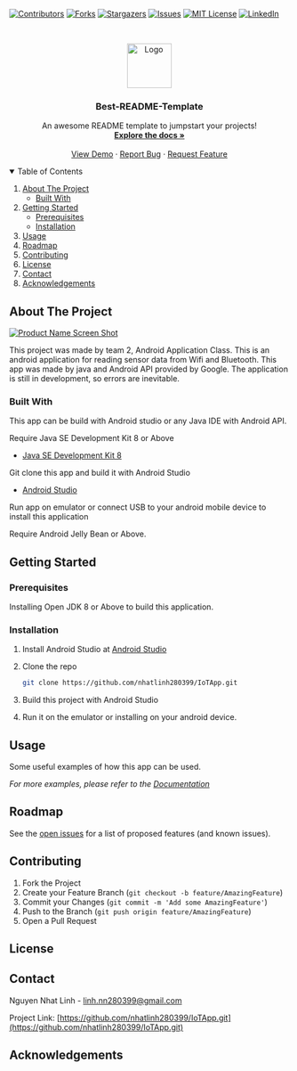 
[![Contributors][contributors-shield]][contributors-url]
[![Forks][forks-shield]][forks-url]
[![Stargazers][stars-shield]][stars-url]
[![Issues][issues-shield]][issues-url]
[![MIT License][license-shield]][license-url]
[![LinkedIn][linkedin-shield]][linkedin-url]



<!-- PROJECT LOGO -->
<br />
<p align="center">
  <a href="https://github.com/othneildrew/Best-README-Template">
    <img src="images/logo.png" alt="Logo" width="80" height="80">
  </a>

  <h3 align="center">Best-README-Template</h3>

  <p align="center">
    An awesome README template to jumpstart your projects!
    <br />
    <a href="https://github.com/othneildrew/Best-README-Template"><strong>Explore the docs »</strong></a>
    <br />
    <br />
    <a href="https://github.com/othneildrew/Best-README-Template">View Demo</a>
    ·
    <a href="https://github.com/othneildrew/Best-README-Template/issues">Report Bug</a>
    ·
    <a href="https://github.com/othneildrew/Best-README-Template/issues">Request Feature</a>
  </p>
</p>



<!-- TABLE OF CONTENTS -->
<details open="open">
  <summary>Table of Contents</summary>
  <ol>
    <li>
      <a href="#about-the-project">About The Project</a>
      <ul>
        <li><a href="#built-with">Built With</a></li>
      </ul>
    </li>
    <li>
      <a href="#getting-started">Getting Started</a>
      <ul>
        <li><a href="#prerequisites">Prerequisites</a></li>
        <li><a href="#installation">Installation</a></li>
      </ul>
    </li>
    <li><a href="#usage">Usage</a></li>
    <li><a href="#roadmap">Roadmap</a></li>
    <li><a href="#contributing">Contributing</a></li>
    <li><a href="#license">License</a></li>
    <li><a href="#contact">Contact</a></li>
    <li><a href="#acknowledgements">Acknowledgements</a></li>
  </ol>
</details>



<!-- ABOUT THE PROJECT -->
## About The Project

[![Product Name Screen Shot][product-screenshot]](https://example.com)

This project was made by team 2, Android Application Class. This is an android application for reading sensor data from Wifi and Bluetooth.
This app was made by java and Android API provided by Google. The application is still in development, so errors are inevitable.


### Built With

This app can be build with Android studio or any Java IDE with Android API.

Require Java SE Development Kit 8 or Above
* [Java SE Development Kit 8 ](https://www.oracle.com/java/technologies/javase/javase-jdk8-downloads.html)

Git clone this app and build it with Android Studio
* [Android Studio](https://developer.android.com/studio?gclid=Cj0KCQjw2tCGBhCLARIsABJGmZ5m63esjRSwx-4p1tK0O5Ns2emeFV0Xu4EbUYKBcDLyLJF3iEhl-bMaAj2CEALw_wcB&gclsrc=aw.ds)

Run app on emulator or connect USB to your android mobile device to install this application

Require Android Jelly Bean or Above.



<!-- GETTING STARTED -->
## Getting Started



### Prerequisites

Installing Open JDK 8 or Above to build this application.

### Installation

1. Install Android Studio at  [Android Studio](https://developer.android.com/studio?gclid=Cj0KCQjw2tCGBhCLARIsABJGmZ5m63esjRSwx-4p1tK0O5Ns2emeFV0Xu4EbUYKBcDLyLJF3iEhl-bMaAj2CEALw_wcB&gclsrc=aw.ds)
2. Clone the repo
   ```sh
   git clone https://github.com/nhatlinh280399/IoTApp.git
   ```
3. Build this project with Android Studio

4. Run it on the emulator or installing on your android device.
  



<!-- USAGE EXAMPLES -->
## Usage

Some useful examples of how this app can be used. 


_For more examples, please refer to the [Documentation](https://example.com)_



<!-- ROADMAP -->
## Roadmap

See the [open issues](https://github.com/othneildrew/Best-README-Template/issues) for a list of proposed features (and known issues).



<!-- CONTRIBUTING -->
## Contributing


1. Fork the Project
2. Create your Feature Branch (`git checkout -b feature/AmazingFeature`)
3. Commit your Changes (`git commit -m 'Add some AmazingFeature'`)
4. Push to the Branch (`git push origin feature/AmazingFeature`)
5. Open a Pull Request



<!-- LICENSE -->
## License





<!-- CONTACT -->
## Contact

Nguyen Nhat Linh - linh.nn280399@gmail.com

Project Link: [https://github.com/nhatlinh280399/IoTApp.git](https://github.com/nhatlinh280399/IoTApp.git)



<!-- ACKNOWLEDGEMENTS -->
## Acknowledgements






<!-- MARKDOWN LINKS & IMAGES -->
<!-- https://www.markdownguide.org/basic-syntax/#reference-style-links -->
[contributors-shield]: https://img.shields.io/github/contributors/othneildrew/Best-README-Template.svg?style=for-the-badge
[contributors-url]: https://github.com/othneildrew/Best-README-Template/graphs/contributors
[forks-shield]: https://img.shields.io/github/forks/othneildrew/Best-README-Template.svg?style=for-the-badge
[forks-url]: https://github.com/othneildrew/Best-README-Template/network/members
[stars-shield]: https://img.shields.io/github/stars/othneildrew/Best-README-Template.svg?style=for-the-badge
[stars-url]: https://github.com/othneildrew/Best-README-Template/stargazers
[issues-shield]: https://img.shields.io/github/issues/othneildrew/Best-README-Template.svg?style=for-the-badge
[issues-url]: https://github.com/othneildrew/Best-README-Template/issues
[license-shield]: https://img.shields.io/github/license/othneildrew/Best-README-Template.svg?style=for-the-badge
[license-url]: https://github.com/othneildrew/Best-README-Template/blob/master/LICENSE.txt
[linkedin-shield]: https://img.shields.io/badge/-LinkedIn-black.svg?style=for-the-badge&logo=linkedin&colorB=555
[linkedin-url]: https://linkedin.com/in/othneildrew
[product-screenshot]: images/screenshot.png
